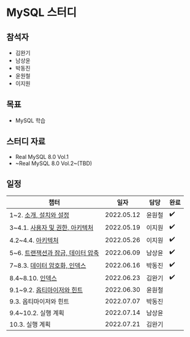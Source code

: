 # MySQL 스터디 

## 참석자

- 김완기
- 남상윤
- 박동진
- 윤원철
- 이지원

## 목표

- MySQL 학습

## 스터디 자료

- Real MySQL 8.0 Vol.1
- ~Real MySQL 8.0 Vol.2~(TBD)

## 일정

|챕터|일자|담당|완료|
|------|---|---|---|
|1~2. [소개, 설치와 설정](https://github.com/Hedonism-IT-Study/MySQL-Study/issues/1)|2022.05.12|윤원철|:heavy_check_mark:|
|3~4.1. [사용자 및 권한, 아키텍처](https://github.com/Hedonism-IT-Study/MySQL-Study/issues/2)|2022.05.19|이지원|:heavy_check_mark:|
|4.2~4.4. [아키텍처](https://github.com/Hedonism-IT-Study/MySQL-Study/issues/3)|2022.05.26|이지원|:heavy_check_mark:|
|5~6. [트랜잭션과 잠금, 데이터 압축](https://github.com/Hedonism-IT-Study/MySQL-Study/issues/4)|2022.06.09|남상윤|:heavy_check_mark:|
|7~8.3. [데이터 암호화, 인덱스](https://github.com/Hedonism-IT-Study/MySQL-Study/issues/5)|2022.06.16|박동진|:heavy_check_mark:|
|8.4~8.10. [인덱스](https://github.com/Hedonism-IT-Study/MySQL-Study/issues/6)|2022.06.23|김완기|:heavy_check_mark:|
|9.1~9.2. [옵티마이저와 힌트](https://github.com/Hedonism-IT-Study/MySQL-Study/issues/7)|2022.06.30|윤원철||
|9.3. 옵티마이저와 힌트|2022.07.07|박동진||
|9.4~10.2. 실행 계획|2022.07.14|남상윤||
|10.3. 실행 계획|2022.07.21|김완기||
